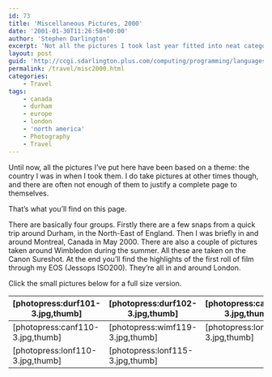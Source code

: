 ```yaml
---
id: 73
title: 'Miscellaneous Pictures, 2000'
date: '2001-01-30T11:26:58+00:00'
author: 'Stephen Darlington'
excerpt: 'Not all the pictures I took last year fitted into neat categories. This page is for those awkward shots. '
layout: post
guid: 'http://ccgi.sdarlington.plus.com/computing/programming/languages/miscellaneous-pictures-2000.html'
permalink: /travel/misc2000.html
categories:
    - Travel
tags:
    - canada
    - durham
    - europe
    - london
    - 'north america'
    - Photography
    - Travel
---
```


Until now, all the pictures I’ve put here have been based on a theme: the country I was in when I took them. I do take pictures at other times though, and there are often not enough of them to justify a complete page to themselves.

That’s what you’ll find on this page.

There are basically four groups. Firstly there are a few snaps from a quick trip around Durham, in the North-East of England. Then I was briefly in and around Montreal, Canada in May 2000. There are also a couple of pictures taken around Wimbledon during the summer. All these are taken on the Canon Sureshot. At the end you’ll find the highlights of the first roll of film through my EOS (Jessops ISO200). They’re all in and around London.

Click the small pictures below for a full size version.

| \[photopress:durf101-3.jpg,thumb\] | \[photopress:durf102-3.jpg,thumb\] | \[photopress:canf101-3.jpg,thumb\] | \[photopress:canf107-3.jpg,thumb\] |
|---|---|---|---|
| \[photopress:canf110-3.jpg,thumb\] | \[photopress:wimf119-3.jpg,thumb\] | \[photopress:lonf113-3.jpg,thumb\] | \[photopress:lonf111-3.jpg,thumb\] |
| \[photopress:lonf110-3.jpg,thumb\] | \[photopress:lonf115-3.jpg,thumb\] |